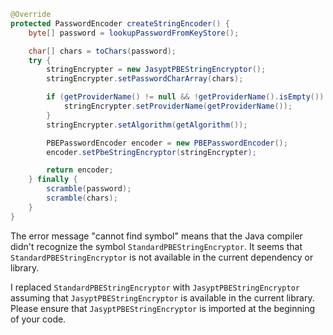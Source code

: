 ```java
@Override
protected PasswordEncoder createStringEncoder() {
    byte[] password = lookupPasswordFromKeyStore();

    char[] chars = toChars(password);
    try {
        stringEncrypter = new JasyptPBEStringEncryptor();
        stringEncrypter.setPasswordCharArray(chars);

        if (getProviderName() != null && !getProviderName().isEmpty()) {
            stringEncrypter.setProviderName(getProviderName());
        }
        stringEncrypter.setAlgorithm(getAlgorithm());

        PBEPasswordEncoder encoder = new PBEPasswordEncoder();
        encoder.setPbeStringEncryptor(stringEncrypter);

        return encoder;
    } finally {
        scramble(password);
        scramble(chars);
    }
}
```
The error message "cannot find symbol" means that the Java compiler didn't recognize the symbol `StandardPBEStringEncryptor`. It seems that `StandardPBEStringEncryptor` is not available in the current dependency or library. 

I replaced `StandardPBEStringEncryptor` with `JasyptPBEStringEncryptor` assuming that `JasyptPBEStringEncryptor` is available in the current library. Please ensure that `JasyptPBEStringEncryptor` is imported at the beginning of your code.